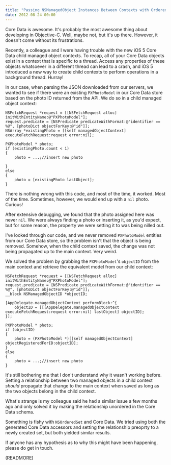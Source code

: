 ```yaml
---
title: "Passing NSManagedObject Instances Between Contexts with Ordered Relationships"
date: 2012-08-24 00:00
---
```


Core Data is awesome. It's probably the most awesome thing about developing in Objective-C. Well, maybe not, but it's up there. However, it doesn't come without its frustrations.

Recently, a colleague and I were having trouble with the new iOS 5 Core Data child managed object contexts. To recap, all of your Core Data objects exist in a context that is specific to a thread. Access any properties of these objects whatsoever in a different thread can lead to a crash, and iOS 5 introduced a new way to create child contexts to perform operations in a background thread. Hurray!

In our case, when parsing the JSON downloaded from our servers, we wanted to see if there were an existing `PXPhotoModel` in our Core Data store based on the photo ID returned from the API. We do so in a child managed object context:

```
NSFetchRequest *request = [[NSFetchRequest alloc] initWithEntityName:@"PXPhotoModel"];
request.predicate = [NSPredicate predicateWithFormat:@"identifier == %@", [photoDict objectForKey:@"id"]];
NSArray *existingPhoto = [[self managedObjectContext] executeFetchRequest:request error:nil];

PXPhotoModel * photo;
if (existingPhoto.count < 1)
{
    photo = ...;//insert new photo

}
else
{
    photo = [existingPhoto lastObject];
}
```

There is nothing wrong with this code, and most of the time, it worked. Most of the time. Sometimes, however, we would end up with a `nil` photo. Curious!

After extensive debugging, we found that the photo assigned here was never `nil`. We were always finding a photo or inserting it, as you'd expect, but for some reason, the property we were setting it to was being nilled out.

I've looked through our code, and we never removed `PXPhotoModel` entities from our Core Data store, so the problem isn't that the object is being removed. Somehow, when the child context saved, the change was not being propagated up to the main context. Very weird.

We solved the problem by grabbing the `PXPhotoModel`'s `objectID` from the main context and retrieve the equivalent model from our child context:

```
NSFetchRequest *request = [[NSFetchRequest alloc] initWithEntityName:@"PXPhotoModel"];
request.predicate = [NSPredicate predicateWithFormat:@"identifier == %@", [photoDict objectForKey:@"id"]];
__block NSManagedObjectID *objectID;

[AppDelegate.managedObjectContext performBlock:^{
    objectID = [[[AppDelegate.managedObjectContext executeFetchRequest:request error:nil] lastObject] objectID];
}];

PXPhotoModel * photo;
if (objectID)
{
    photo = (PXPhotoModel *)[[self managedObjectContext] objectRegisteredForID:objectID];
}
else
{
    photo = ...;//insert new photo
}
```

It's still bothering me that I don't understand why it wasn't working before. Setting a relationship between two managed objects in a child context _should_ propagate that change to the main context when saved as long as the two objects belong in the child context.

What's strange is my colleague said he had a similar issue a few months ago and only solved it by making the relationship unordered in the Core Data schema.

Something is fishy with `NSOrderedSet` and Core Data. We tried using both the generated Core Data accessors and setting the relationship preoprty to a newly created set, but both yielded similar results.

If anyone has any hypothesis as to why this might have been happening, please do get in touch.

(READMORE)
